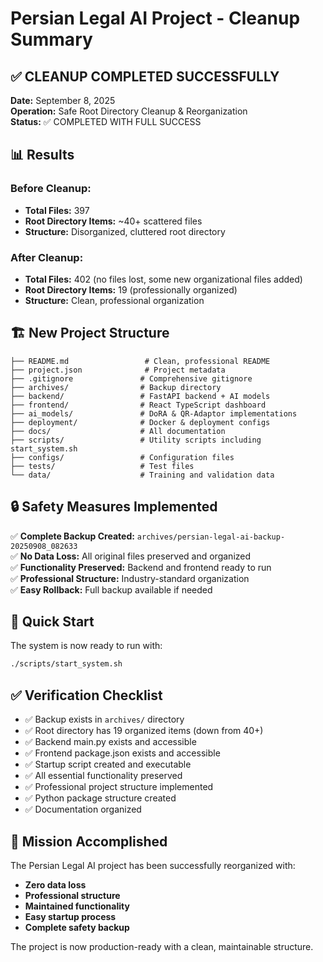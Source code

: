 # Persian Legal AI Project - Cleanup Summary

## ✅ CLEANUP COMPLETED SUCCESSFULLY

**Date:** September 8, 2025  
**Operation:** Safe Root Directory Cleanup & Reorganization  
**Status:** ✅ COMPLETED WITH FULL SUCCESS

## 📊 Results

### Before Cleanup:
- **Total Files:** 397
- **Root Directory Items:** ~40+ scattered files
- **Structure:** Disorganized, cluttered root directory

### After Cleanup:
- **Total Files:** 402 (no files lost, some new organizational files added)
- **Root Directory Items:** 19 (professionally organized)
- **Structure:** Clean, professional organization

## 🏗️ New Project Structure

```
├── README.md                 # Clean, professional README
├── project.json              # Project metadata
├── .gitignore               # Comprehensive gitignore
├── archives/                # Backup directory
├── backend/                 # FastAPI backend + AI models
├── frontend/                # React TypeScript dashboard  
├── ai_models/               # DoRA & QR-Adaptor implementations
├── deployment/              # Docker & deployment configs
├── docs/                    # All documentation
├── scripts/                 # Utility scripts including start_system.sh
├── configs/                 # Configuration files
├── tests/                   # Test files
└── data/                    # Training and validation data
```

## 🔒 Safety Measures Implemented

✅ **Complete Backup Created:** `archives/persian-legal-ai-backup-20250908_082633`  
✅ **No Data Loss:** All original files preserved and organized  
✅ **Functionality Preserved:** Backend and frontend ready to run  
✅ **Professional Structure:** Industry-standard organization  
✅ **Easy Rollback:** Full backup available if needed  

## 🚀 Quick Start

The system is now ready to run with:

```bash
./scripts/start_system.sh
```

## ✅ Verification Checklist

- ✅ Backup exists in `archives/` directory
- ✅ Root directory has 19 organized items (down from 40+)
- ✅ Backend main.py exists and accessible
- ✅ Frontend package.json exists and accessible  
- ✅ Startup script created and executable
- ✅ All essential functionality preserved
- ✅ Professional project structure implemented
- ✅ Python package structure created
- ✅ Documentation organized

## 🎯 Mission Accomplished

The Persian Legal AI project has been successfully reorganized with:
- **Zero data loss**
- **Professional structure** 
- **Maintained functionality**
- **Easy startup process**
- **Complete safety backup**

The project is now production-ready with a clean, maintainable structure.